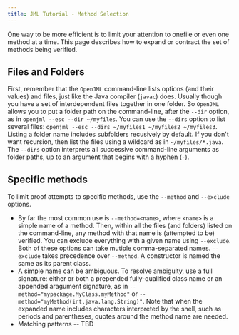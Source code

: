 ```yaml
---
title: JML Tutorial - Method Selection
---
```


One way to be more efficient is to limit your attention to onefile or even one method at a time.
This page describes how to expand or contract the set of methods being verified.

## Files and Folders

First, remember that the `OpenJML` command-line lists options (and their values) and files,
just like the Java compiler (`javac`) does. Usually though you have a set of interdependent files
together in one folder. So `OpenJML` allows you to put a folder path on the command-line,
after the `--dir` option, as in `openjml --esc --dir ~/myfiles`. You can use the `--dirs` option
to list several files: `openjml --esc --dirs ~/myfiles1 ~/myfiles2 ~/myfiles3`. Listing a 
folder name includes subfolders recusively by default. If you don't want recursion, then list
the files using a wildcard as in `~/myfiles/*.java`. The `--dirs` option interprets all
successive command-line arguments as folder paths, up to an argument that begins with a hyphen (`-`).

## Specific methods

To limit proof attempts to specific methods, use the `--method` and `--exclude` options.

* By far the most common use is `--method=<name>`, where `<name>` is a simple name of a method.
Then, within all the files (and folders) listed on the command-line, any method with that name 
is (attempted to be) verified. You can exclude everything with a given name using `--exclude`.
Both of these options can take mutiple comma-separated names. 
`--exclude` takes precedence over `--method`. A constructor is named the same as its parent class.
* A simple name can be ambiguous. To resolve ambiguity, use a full signature: either or both
a prepended fully-qualified class name or an appended aragument signature, as in
`--method="mypackage.MyClass.myMethod"` or `--method="myMethod(int,java.lang.String)"`. Note that
when the expanded name includes characters interpreted by the shell, such as periods and
parentheses, quotes around the method name are needed.
*  Matching patterns -- TBD



